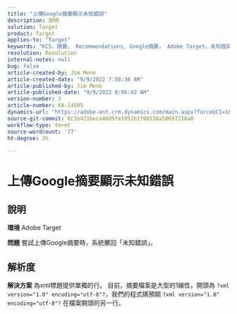 ```yaml
---
title: "上傳Google摘要顯示未知錯誤"
description: 說明
solution: Target
product: Target
applies-to: "Target"
keywords: "KCS，摘要， Recommendations, Google摘要， Adobe Target，未知錯誤"
resolution: Resolution
internal-notes: null
bug: false
article-created-by: Jim Menn
article-created-date: "9/9/2022 7:58:36 AM"
article-published-by: Jim Menn
article-published-date: "9/9/2022 8:06:42 AM"
version-number: 3
article-number: KA-14505
dynamics-url: "https://adobe-ent.crm.dynamics.com/main.aspx?forceUCI=1&pagetype=entityrecord&etn=knowledgearticle&id=c9c8642f-1530-ed11-9db1-0022480866ad"
source-git-commit: 0c3e421beca46d9fe1952b1f98538a50697216a0
workflow-type: tm+mt
source-wordcount: '77'
ht-degree: 3%

---
```


# 上傳Google摘要顯示未知錯誤

## 說明


<b>環境</b>
Adobe Target

<b>問題</b>
嘗試上傳Google摘要時，系統擲回「未知錯誤」。


## 解析度


<b>解決方案</b>
為xml標題提供單獨的行。
目前，摘要檔案是大型的1線性，開頭為 `?xml version="1.0" encoding="utf-8"?`，我們的程式碼預期 `?xml version="1.0" encoding="utf-8"?` 在檔案開頭的另一行。
